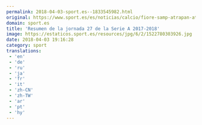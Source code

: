 ```yaml
---
permalink: 2018-04-03-sport.es--1833545982.html
original: https://www.sport.es/es/noticias/calcio/fiore-samp-atrapan-atalanta-lucha-por-europa-league-6732772?utm_source=rss-noticias&utm_medium=feed&utm_campaign=calcio
domain: sport.es
title: 'Resumen de la jornada 27 de la Serie A 2017-2018'
image: https://estaticos.sport.es/resources/jpg/6/2/1522780303926.jpg
date: 2018-04-03 19:16:28
category: sport
translations: 
 - 'en'
 - 'de'
 - 'ru'
 - 'ja'
 - 'fr'
 - 'it'
 - 'zh-CN'
 - 'zh-TW'
 - 'ar'
 - 'pt'
 - 'hy'
---
```


